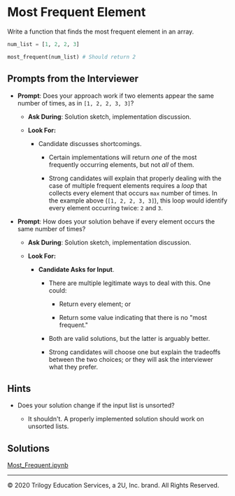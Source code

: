 # Most Frequent Element

Write a function that finds the most frequent element in an array.

```python
num_list = [1, 2, 2, 3]

most_frequent(num_list) # Should return 2
```

## Prompts from the Interviewer

* **Prompt**: Does your approach work if two elements appear the same number of times, as in `[1, 2, 2, 3, 3]`?

  * **Ask During**: Solution sketch, implementation discussion.

  * **Look For:**

    * Candidate discusses shortcomings.

      * Certain implementations will return _one_ of the most frequently occurring elements, but not _all_ of them.

      * Strong candidates will explain that properly dealing with the case of multiple frequent elements requires a _loop_ that collects every element that occurs `max` number of times. In the example above (`[1, 2, 2, 3, 3]`), this loop would identify every element occurring twice: `2` and `3`.

* **Prompt**: How does your solution behave if every element occurs the same number of times?

  * **Ask During**: Solution sketch, implementation discussion.

  * **Look For:**

    * **Candidate Asks for Input**.

      * There are multiple legitimate ways to deal with this. One could:

        * Return every element; or

        * Return some value indicating that there is no "most frequent."

      * Both are valid solutions, but the latter is arguably better.

      * Strong candidates will choose one but explain the tradeoffs between the two choices; or they will ask the interviewer what they prefer.

## Hints

* Does your solution change if the input list is unsorted?

  * It shouldn't. A properly implemented solution should work on unsorted lists.

## Solutions

[Most_Frequent.ipynb](Solved/Most_Frequent.ipynb)

---

© 2020 Trilogy Education Services, a 2U, Inc. brand. All Rights Reserved.
